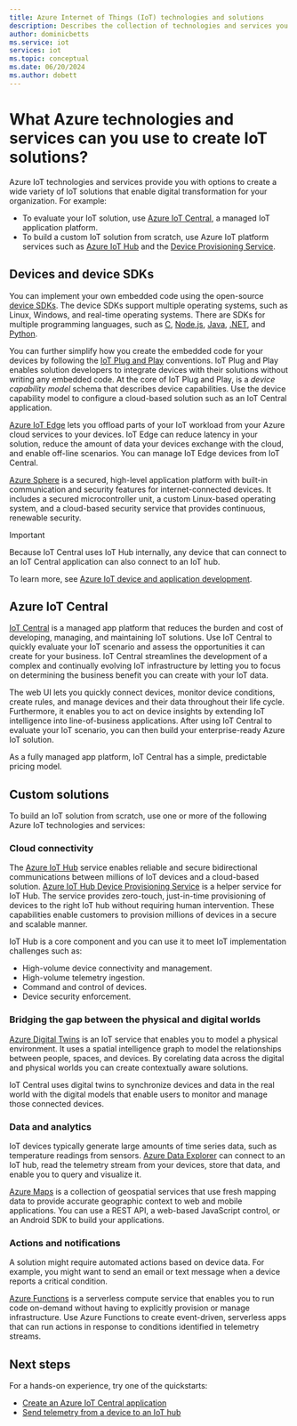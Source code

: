 ```yaml
---
title: Azure Internet of Things (IoT) technologies and solutions
description: Describes the collection of technologies and services you can use to build Azure IoT PaaS and aPaaS solutions.
author: dominicbetts
ms.service: iot
services: iot
ms.topic: conceptual
ms.date: 06/20/2024
ms.author: dobett
---
```


# What Azure technologies and services can you use to create IoT solutions?

Azure IoT technologies and services provide you with options to create a wide variety of IoT solutions that enable digital transformation for your organization. For example:

* To evaluate your IoT solution, use [Azure IoT Central](https://apps.azureiotcentral.com), a managed IoT application platform.
* To build a custom IoT solution from scratch, use Azure IoT platform services such as [Azure IoT Hub](../iot-hub/about-iot-hub.md) and the [Device Provisioning Service](../iot-dps/about-iot-dps.md).

## Devices and device SDKs

You can implement your own embedded code using the open-source [device SDKs](./iot-sdks.md). The device SDKs support multiple operating systems, such as Linux, Windows, and real-time operating systems. There are SDKs for multiple programming languages, such as [C](https://github.com/Azure/azure-iot-sdk-c), [Node.js](https://github.com/Azure/azure-iot-sdk-node), [Java](https://github.com/Azure/azure-iot-sdk-java), [.NET](https://github.com/Azure/azure-iot-sdk-csharp), and [Python](https://github.com/Azure/azure-iot-sdk-python).

You can further simplify how you create the embedded code for your devices by following the [IoT Plug and Play](../iot/overview-iot-plug-and-play.md) conventions. IoT Plug and Play enables solution developers to integrate devices with their solutions without writing any embedded code. At the core of IoT Plug and Play, is a _device capability model_ schema that describes device capabilities. Use the device capability model to configure a cloud-based solution such as an IoT Central application.

[Azure IoT Edge](../iot-edge/about-iot-edge.md) lets you offload parts of your IoT workload from your Azure cloud services to your devices. IoT Edge can reduce latency in your solution, reduce the amount of data your devices exchange with the cloud, and enable off-line scenarios. You can manage IoT Edge devices from IoT Central.

[Azure Sphere](/azure-sphere/product-overview/what-is-azure-sphere) is a secured, high-level application platform with built-in communication and security features for internet-connected devices. It includes a secured  microcontroller unit, a custom Linux-based operating system, and a cloud-based security service that provides continuous, renewable security.

> [!IMPORTANT]
> Because IoT Central uses IoT Hub internally, any device that can connect to an IoT Central application can also connect to an IoT hub.

To learn more, see [Azure IoT device and application development](./concepts-iot-device-development.md).

## Azure IoT Central

[IoT Central](https://apps.azureiotcentral.com) is a managed app platform that reduces the burden and cost of developing, managing, and maintaining IoT solutions. Use IoT Central to quickly evaluate your IoT scenario and assess the opportunities it can create for your business. IoT Central streamlines the development of a complex and continually evolving IoT infrastructure by letting you to focus on determining the business benefit you can create with your IoT data.

The web UI lets you quickly connect devices, monitor device conditions, create rules, and manage devices and their data throughout their life cycle. Furthermore, it enables you to act on device insights by extending IoT intelligence into line-of-business applications. After using IoT Central to evaluate your IoT scenario, you can then build your enterprise-ready Azure IoT solution.  

As a fully managed app platform, IoT Central has a simple, predictable pricing model.

## Custom solutions

To build an IoT solution from scratch, use one or more of the following Azure IoT technologies and services:

### Cloud connectivity

The [Azure IoT Hub](../iot-hub/about-iot-hub.md) service enables reliable and secure bidirectional communications between millions of IoT devices and a cloud-based solution. [Azure IoT Hub Device Provisioning Service](../iot-dps/about-iot-dps.md) is a helper service for IoT Hub. The service provides zero-touch, just-in-time provisioning of devices to the right IoT hub without requiring human intervention. These capabilities enable customers to provision millions of devices in a secure and scalable manner.

IoT Hub is a core component and you can use it to meet IoT implementation challenges such as:

* High-volume device connectivity and management.
* High-volume telemetry ingestion.
* Command and control of devices.
* Device security enforcement.

### Bridging the gap between the physical and digital worlds

[Azure Digital Twins](../digital-twins/overview.md) is an IoT service that enables you to model a physical environment. It uses a spatial intelligence graph to model the relationships between people, spaces, and devices. By corelating data across the digital and physical worlds you can create contextually aware solutions.

IoT Central uses digital twins to synchronize devices and data in the real world with the digital models that enable users to monitor and manage those connected devices.

### Data and analytics

IoT devices typically generate large amounts of time series data, such as temperature readings from sensors. [Azure Data Explorer](/azure/data-explorer/ingest-data-iot-hub-overview) can connect to an IoT hub, read the telemetry stream from your devices, store that data, and enable you to query and visualize it.

[Azure Maps](../azure-maps/index.yml) is a collection of geospatial services that use fresh mapping data to provide accurate geographic context to web and mobile applications. You can use a REST API, a web-based JavaScript control, or an Android SDK to build your applications.

### Actions and notifications

A solution might require automated actions based on device data. For example, you might want to send an email or text message when a device reports a critical condition.

[Azure Functions](../azure-functions/functions-overview.md) is a serverless compute service that enables you to run code on-demand without having to explicitly provision or manage infrastructure. Use Azure Functions to create event-driven, serverless apps that can run actions in response to conditions identified in telemetry streams.

## Next steps

For a hands-on experience, try one of the quickstarts:

- [Create an Azure IoT Central application](../iot-central/core/quick-deploy-iot-central.md)
- [Send telemetry from a device to an IoT hub](../iot-hub/quickstart-send-telemetry-cli.md)
